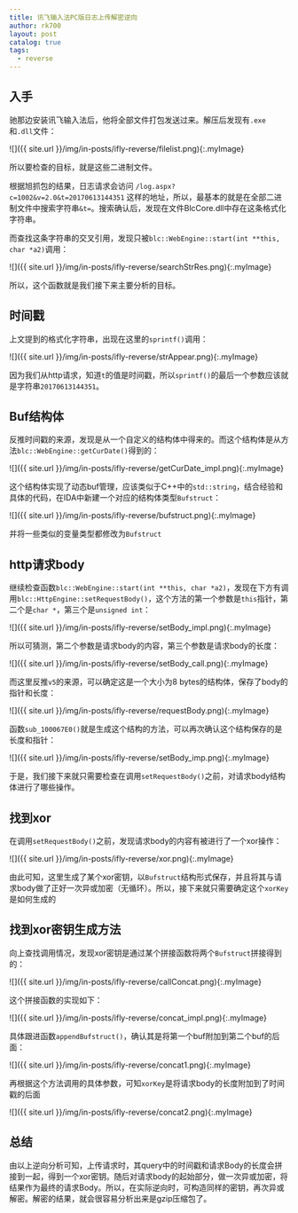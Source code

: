 ```yaml
---
title: 讯飞输入法PC版日志上传解密逆向
author: rk700
layout: post
catalog: true
tags:
  - reverse
---
```


## 入手

驰那边安装讯飞输入法后，他将全部文件打包发送过来。解压后发现有`.exe`和`.dll`文件：

![]({{ site.url }}/img/in-posts/ifly-reverse/filelist.png){:.myImage}

所以要检查的目标，就是这些二进制文件。

根据旭抓包的结果，日志请求会访问 `/log.aspx?c=1002&v=2.0&t=20170613144351` 这样的地址，所以，最基本的就是在全部二进制文件中搜索字符串`&t=`。搜索确认后，发现在文件BlcCore.dll中存在这条格式化字符串。

而查找这条字符串的交叉引用，发现只被`blc::WebEngine::start(int **this, char *a2)`调用：

![]({{ site.url }}/img/in-posts/ifly-reverse/searchStrRes.png){:.myImage}

所以，这个函数就是我们接下来主要分析的目标。

## 时间戳

上文提到的格式化字符串，出现在这里的`sprintf()`调用：

![]({{ site.url }}/img/in-posts/ifly-reverse/strAppear.png){:.myImage}

因为我们从http请求，知道`t`的值是时间戳，所以`sprintf()`的最后一个参数应该就是字符串`20170613144351`。

## Buf结构体

反推时间戳的来源，发现是从一个自定义的结构体中得来的。而这个结构体是从方法`blc::WebEngine::getCurDate()`得到的：

![]({{ site.url }}/img/in-posts/ifly-reverse/getCurDate_impl.png){:.myImage}

这个结构体实现了动态buf管理，应该类似于C++中的`std::string`，结合经验和具体的代码，在IDA中新建一个对应的结构体类型`Bufstruct`：

![]({{ site.url }}/img/in-posts/ifly-reverse/bufstruct.png){:.myImage}

并将一些类似的变量类型都修改为`Bufstruct`

## http请求body

继续检查函数`blc::WebEngine::start(int **this, char *a2)`，发现在下方有调用`blc::HttpEngine::setRequestBody()`，这个方法的第一个参数是`this`指针，第二个是`char *`，第三个是`unsigned int`：

![]({{ site.url }}/img/in-posts/ifly-reverse/setBody_impl.png){:.myImage}

所以可猜测，第二个参数是请求body的内容，第三个参数是请求body的长度：

![]({{ site.url }}/img/in-posts/ifly-reverse/setBody_call.png){:.myImage}

而这里反推`v5`的来源，可以确定这是一个大小为8 bytes的结构体，保存了body的指针和长度：

![]({{ site.url }}/img/in-posts/ifly-reverse/requestBody.png){:.myImage}

函数`sub_100067E0()`就是生成这个结构的方法，可以再次确认这个结构保存的是长度和指针：

![]({{ site.url }}/img/in-posts/ifly-reverse/setBody_imp.png){:.myImage}

于是，我们接下来就只需要检查在调用`setRequestBody()`之前，对请求body结构体进行了哪些操作。

## 找到xor

在调用`setRequestBody()`之前，发现请求body的内容有被进行了一个xor操作：

![]({{ site.url }}/img/in-posts/ifly-reverse/xor.png){:.myImage}

由此可知，这里生成了某个xor密钥，以`Bufstruct`结构形式保存，并且将其与请求body做了正好一次异或加密（无循环）。所以，接下来就只需要确定这个`xorKey`是如何生成的

## 找到xor密钥生成方法

向上查找调用情况，发现xor密钥是通过某个拼接函数将两个`Bufstruct`拼接得到的：

![]({{ site.url }}/img/in-posts/ifly-reverse/callConcat.png){:.myImage}

这个拼接函数的实现如下：

![]({{ site.url }}/img/in-posts/ifly-reverse/concat_impl.png){:.myImage}

具体跟进函数`appendBufstruct()`，确认其是将第一个buf附加到第二个buf的后面：

![]({{ site.url }}/img/in-posts/ifly-reverse/concat1.png){:.myImage}

再根据这个方法调用的具体参数，可知`xorKey`是将请求body的长度附加到了时间戳的后面

![]({{ site.url }}/img/in-posts/ifly-reverse/concat2.png){:.myImage}


## 总结

由以上逆向分析可知，上传请求时，其query中的时间戳和请求Body的长度会拼接到一起，得到一个xor密钥。随后对请求body的起始部分，做一次异或加密，将结果作为最终的请求Body。所以，在实际逆向时，可构造同样的密钥，再次异或解密。解密的结果，就会很容易分析出来是gzip压缩包了。
